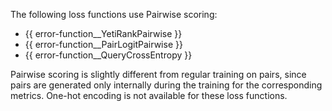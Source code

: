 
The following loss functions use Pairwise scoring:

- {{ error-function__YetiRankPairwise }}
- {{ error-function__PairLogitPairwise }}
- {{ error-function__QueryCrossEntropy }}

Pairwise scoring is slightly different from regular training on pairs, since pairs are generated only internally during the training for the corresponding metrics. One-hot encoding is not available for these loss functions.
